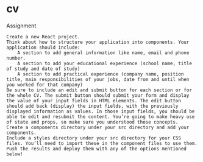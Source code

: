 # cv


Assignment

    Create a new React project.
    Think about how to structure your application into components. Your application should include:
        A section to add general information like name, email and phone number.
        A section to add your educational experience (school name, title of study and date of study)
        A section to add practical experience (company name, position title, main responsibilities of your jobs, date from and until when you worked for that company)
    Be sure to include an edit and submit button for each section or for the whole CV. The submit button should submit your form and display the value of your input fields in HTML elements. The edit button should add back (display) the input fields, with the previously displayed information as values. In those input fields, you should be able to edit and resubmit the content. You’re going to make heavy use of state and props, so make sure you understood those concepts.
    Create a components directory under your src directory and add your components.
    Include a styles directory under your src directory for your CSS files. You’ll need to import these in the component files to use them.
    Push the results and deploy them with any of the options mentioned below!

